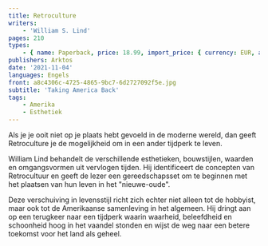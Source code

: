 ```yaml
---
title: Retroculture
writers:
    - 'William S. Lind'
pages: 210
types:
    - { name: Paperback, price: 18.99, import_price: { currency: EUR, amount: 13.2 }, isbn: 978-1-912975-30-3, size: { height: 216, width: 140, depth: 12 }, supplier: 'Ex Libris' }
publishers: Arktos
date: '2021-11-04'
languages: Engels
front: a8c4306c-4725-4865-9bc7-6d2727092f5e.jpg
subtitle: 'Taking America Back'
tags:
    - Amerika
    - Esthetiek
---
```


Als je je ooit niet op je plaats hebt gevoeld in de moderne wereld, dan geeft Retroculture je de mogelijkheid om in een ander tijdperk te leven.

William Lind behandelt de verschillende esthetieken, bouwstijlen, waarden en omgangsvormen uit vervlogen tijden. Hij identificeert de concepten van Retrocultuur en geeft de lezer een gereedschapsset om te beginnen met het plaatsen van hun leven in het "nieuwe-oude".

Deze verschuiving in levensstijl richt zich echter niet alleen tot de hobbyist, maar ook tot de Amerikaanse samenleving in het algemeen. Hij dringt aan op een terugkeer naar een tijdperk waarin waarheid, beleefdheid en schoonheid hoog in het vaandel stonden en wijst de weg naar een betere toekomst voor het land als geheel.
